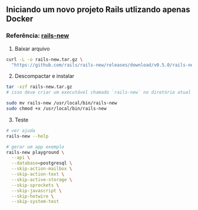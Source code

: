 ## Iniciando um novo projeto Rails utlizando apenas Docker

### Referência: [rails-new](https://github.com/rails/rails-new)


1. Baixar arquivo
```bash
curl -L -o rails-new.tar.gz \
  "https://github.com/rails/rails-new/releases/download/v0.5.0/rails-new-x86_64-unknown-linux-gnu.tar.gz"
```

2. Descompactar e instalar
```bash
tar -xzf rails-new.tar.gz
# isso deve criar um executável chamado `rails-new` no diretório atual

sudo mv rails-new /usr/local/bin/rails-new
sudo chmod +x /usr/local/bin/rails-new
```

3. Teste
```bash
# ver ajuda
rails-new --help

# gerar um app exemplo
rails-new playground \
  --api \
  --database=postgresql \
  --skip-action-mailbox \
  --skip-action-text \
  --skip-active-storage \
  --skip-sprockets \
  --skip-javascript \
  --skip-hotwire \
  --skip-system-test
```
